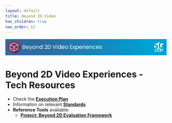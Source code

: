 ```yaml
---
layout: default
title: Beyond 2D Video
has_children: true
nav_order: 12
---
```


<img src="../assets/images/Banner_B2D.png" /> 

# Beyond 2D Video Experiences - Tech Resources

* Check the [**Execution Plan**](https://github.com/orgs/5G-MAG/projects/44/views/15)
* Information on relevant [**Standards**](https://5g-mag.github.io/Standards/pages/beyond2d.html)
* **Reference Tools** available:
   * [**Project: Beyond 2D Evaluation Framework**](https://5g-mag.github.io/Getting-Started/pages/beyond-2d-evaluation-framework/)
